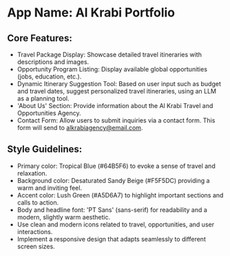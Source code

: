 # **App Name**: Al Krabi Portfolio

## Core Features:

- Travel Package Display: Showcase detailed travel itineraries with descriptions and images.
- Opportunity Program Listing: Display available global opportunities (jobs, education, etc.).
- Dynamic Itinerary Suggestion Tool: Based on user input such as budget and travel dates, suggest personalized travel itineraries, using an LLM as a planning tool.
- 'About Us' Section: Provide information about the Al Krabi Travel and Opportunities Agency.
- Contact Form: Allow users to submit inquiries via a contact form. This form will send to alkrabiagency@email.com.

## Style Guidelines:

- Primary color: Tropical Blue (#64B5F6) to evoke a sense of travel and relaxation.
- Background color: Desaturated Sandy Beige (#F5F5DC) providing a warm and inviting feel.
- Accent color: Lush Green (#A5D6A7) to highlight important sections and calls to action.
- Body and headline font: 'PT Sans' (sans-serif) for readability and a modern, slightly warm aesthetic.
- Use clean and modern icons related to travel, opportunities, and user interactions.
- Implement a responsive design that adapts seamlessly to different screen sizes.